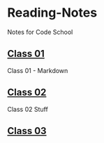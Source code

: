 # Reading-Notes
Notes for Code School

## [Class 01](/102/Class%2001/Lab01/README.md)

Class 01 - Markdown

## [Class 02](/102/Class02/README.md)

Class 02 Stuff

## [Class 03]()
